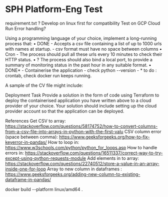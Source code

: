 # SPH Platform-Eng Test

requirement.txt ? 
Develop on linux first for compatibility
Test on GCP Cloud Run 
Error handling? 

Using a programming language of your choice, implement a long-running process that:
• DONE - Accepts a csv file containing a list of up to 1000 urls with names at startup. - csv format must have no space between columns
• Cron - The process should pull all these urls every 10 minutes to check their HTTP status.
• ? The process should also bind a local port, to provide a summary of monitoring status in the past hour in any suitable format.
• DONE* - Containerise the application - check python --version - * to do : crontab, check docker run keeps running.

A sample of the CV file might include:

Deployment Task
Provide a solution in the form of code using Terraform to deploy the containerised application you have written above to a cloud provider of your choice. Your solution should include setting up the cloud provider account so that the application can be deployed.

References 
Get CSV to array: https://stackoverflow.com/questions/58174752/how-to-convert-columns-from-a-csv-file-into-arrays-in-python-with-the-first-valu
CSV column error (space between comma): https://www.geeksforgeeks.org/how-to-fix-keyerror-in-pandas/
How to loop in: https://www.w3schools.com/python/python_for_loops.asp
How to handle errors in: https://stackoverflow.com/questions/16511337/correct-way-to-try-except-using-python-requests-module
Add elements in to array: https://stackoverflow.com/questions/22740512/store-a-value-in-an-array-inside-one-for-loop
Array to new column in dataframes : https://www.geeksforgeeks.org/adding-new-column-to-existing-dataframe-in-pandas/

docker build --platform linux/amd64 .

